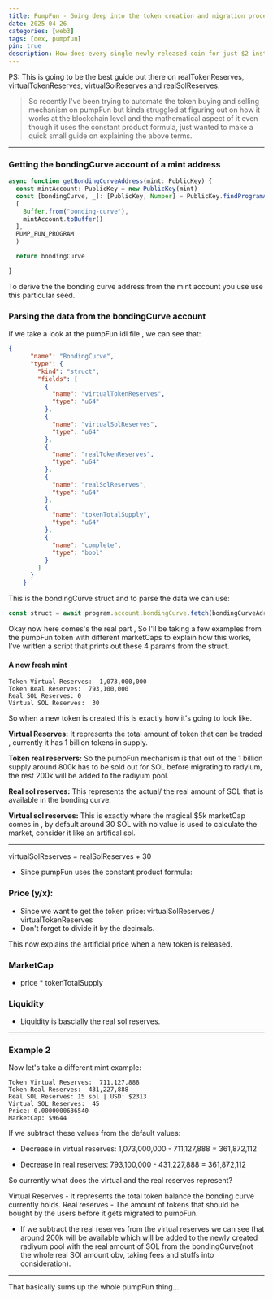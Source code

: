 ```yaml
---
title: PumpFun - Going deep into the token creation and migration process and the concept of real and virtual liquidity.
date: 2025-04-26
categories: [web3]
tags: [dex, pumpfun]    
pin: true
description: How does every single newly released coin for just $2 instantly has a market cap of $5,000???!
---
```


PS: This is going to be the best guide out there on realTokenReserves, virtualTokenReserves, virtualSolReserves and realSolReserves.

> So recently I've been trying to automate the token buying and selling mechanism on pumpFun but kinda struggled at figuring out on how it works at the blockchain level and the mathematical aspect of it even though it uses the constant product formula, just wanted to make a quick small guide on explaining the above terms.

---

### Getting the bondingCurve account of a mint address 

```typescript
async function getBondingCurveAddress(mint: PublicKey) {
  const mintAccount: PublicKey = new PublicKey(mint)
  const [bondingCurve, _]: [PublicKey, Number] = PublicKey.findProgramAddressSync(
  [
    Buffer.from("bonding-curve"),
    mintAccount.toBuffer()
  ], 
  PUMP_FUN_PROGRAM
  )

  return bondingCurve

}
```
To derive the the bonding curve address from the mint account you use use this particular seed.

### Parsing the data from the bondingCurve account

If we take a look at the pumpFun idl file , we can see that:

```json
{
      "name": "BondingCurve",
      "type": {
        "kind": "struct",
        "fields": [
          {
            "name": "virtualTokenReserves",
            "type": "u64"
          },
          {
            "name": "virtualSolReserves",
            "type": "u64"
          },
          {
            "name": "realTokenReserves",
            "type": "u64"
          },
          {
            "name": "realSolReserves",
            "type": "u64"
          },
          {
            "name": "tokenTotalSupply",
            "type": "u64"
          },
          {
            "name": "complete",
            "type": "bool"
          }
        ]
      }
    }
```

This is the bondingCurve struct and to parse the data we can use:

```typescript
const struct = await program.account.bondingCurve.fetch(bondingCurveAdress);
```

Okay now  here comes's the real part , So I'll be taking a few examples from the pumpFun token with different marketCaps to explain how this works, I've written a script that prints out these 4 params from the struct.

#### A new fresh mint

```
Token Virtual Reserves:  1,073,000,000
Token Real Reserves:  793,100,000
Real SOL Reserves: 0 
Virtual SOL Reserves:  30
```

So when a new token is created this is exactly how it's going to look like.

__Virtual Reserves:__ It represents the total amount of token that can be traded , currently it has 1 billion tokens in supply.

__Token real reservers:__ So the pumpFun mechanism is that out of the 1 billion supply around 800k has to be sold out for SOL before migrating to radyium, the rest 200k will be added to the radiyum pool.

__Real sol reserves:__ This represents the actual/ the real amount of SOL that is available in the bonding curve.

__Virtual sol reserves:__ This is exactly where the magical $5k marketCap comes in , by default around 30 SOL with no value is used to calculate the market, consider it like an artifical sol.

---

virtualSolReserves = realSolReserves + 30 

- Since pumpFun uses the constant product formula:

### Price (y/x): 
- Since we want to get the token price: virtualSolReserves / virtualTokenReserves
- Don't forget to divide it by the decimals.

This now explains the artificial price when a new token is released.

### MarketCap

- price * tokenTotalSupply

### Liquidity

- Liquidity is bascially the real sol reserves.

---

### Example 2

Now let's take a different mint example:

```
Token Virtual Reserves:  711,127,888
Token Real Reserves:  431,227,888
Real SOL Reserves: 15 sol | USD: $2313
Virtual SOL Reserves:  45
Price: 0.0000000636540
MarketCap: $9644
```

If we subtract these values from the default values:

- Decrease in virtual reserves: 1,073,000,000 - 711,127,888 = 361,872,112

- Decrease in real reserves: 793,100,000 - 431,227,888 = 361,872,112

So currently what does the virtual and the real reserves represent?

Virtual Reserves - It represents the total token balance the bonding curve currently holds.
Real reserves - The amount of tokens that should be bought by the users before it gets migrated to pumpFun.

- If we subtract the real reserves from the virtual reserves we can see that around 200k will be available which will be added to the newly created radiyum pool with the real amount of SOL from the bondingCurve(not the whole real SOl amount obv, taking fees and stuffs into consideration).

---

That basically sums up the whole pumpFun thing... 
